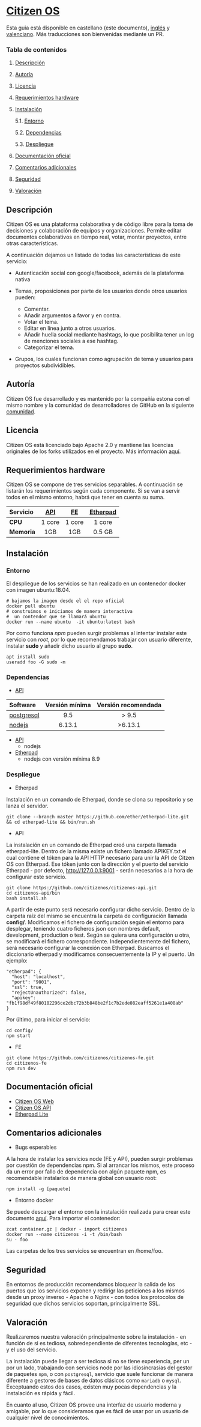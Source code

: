 # [Citizen OS](https://citizenos.com)

Esta guia está disponible en castellano (este documento), [inglés](i18n/en.md) y [valenciano](i18n/vlc.md). Más traducciones son bienvenidas mediante un PR.

### Tabla de contenidos
1. [ Descripción ](#desc)
2. [ Autoría ](#authorship)
3. [ Licencia ](#license)
4. [ Requerimientos hardware ](#reqs)
5. [ Instalación ](#install)

	5.1. [ Entorno ](#env) 
	
	5.2. [ Dependencias ](#deps)
	
	5.3. [ Despliegue ](#deploy)


	
6. [ Documentación oficial ](#docs)
7. [ Comentarios adicionales ](#comms)
8. [ Seguridad ](#sec)
9. [ Valoración ](#val)

<a name="desc"></a>
## Descripción

Citizen OS es una plataforma colaborativa y de código libre para la toma de decisiones y colaboración de equipos y organizaciones. Permite editar documentos colaborativos en tiempo real, votar, montar proyectos, entre otras características. 

A continuación dejamos un listado de todas las características de este servicio:
 * Autenticación social con google/facebook, además de la plataforma nativa
 * Temas, proposiciones por parte de los usuarios donde otros usuarios pueden:
 
 	* Comentar.
 	* Añadir argumentos a favor y en contra.
 	* Votar el tema.
 	* Editar en línea junto a otros usuarios.
 	* Añadir huella social mediante hashtags, lo que posibilita tener un log de menciones sociales a ese hashtag.
 	* Categorizar el tema.
 	
* Grupos, los cuales funcionan como agrupación de tema y usuarios para proyectos subdividibles.
	

<a name="authorship"></a>
## Autoría

Citizen OS fue desarrollado y es mantenido por la compañía estona con el mismo nombre y la comunidad de desarrolladores de GitHub en la siguiente [comunidad](https://github.com/citizenos).

<a name="license"></a>
## Licencia

Citizen OS está licenciado bajo Apache 2.0   y mantiene las licencias originales de los forks utilizados en el proyecto. Más información [aquí](https://www.apache.org/licenses/LICENSE-2.0).

<a name="reqs"></a>
## Requerimientos hardware

Citizen OS se compone de tres servicios separables. A continuación se listarán los requerimientos según cada componente. Si se van a servir todos en el mismo entorno, habrá que tener en cuenta su suma.

| Servicio    | [API](https://github.com/citizenos/citizenos-api)    | [FE](https://github.com/citizenos/citizenos-fe)     |  [Etherpad](https://github.com/ether/etherpad-lite/) |
| :---------- |:-----: | :----: | :-------: |
| **CPU**     | 1 core | 1 core | 1 core    |
| **Memoria** | 1GB    | 1GB    | 0.5 GB	   |

<a name="install"></a>
## Instalación

<a name="env"></a>
### Entorno
El despliegue de los servicios se han realizado en un contenedor docker con imagen ubuntu:18.04.

```
# bajamos la imagen desde el el repo oficial 
docker pull ubuntu 
# construimos e iniciamos de manera interactiva
#  un contendor que se llamará ubuntu
docker run --name ubuntu  -it ubuntu:latest bash 
``` 
Por como funciona *npm* pueden surgir problemas al intentar instalar este servicio con *root*, por lo que recomendamos trabajar con usuario diferente, instalar **sudo** y añadir dicho usuario al grupo **sudo**. 

```
apt install sudo
useradd foo -G sudo -m
```
<a name="deps"></a>
### Dependencias

- [API](https://github.com/citizenos/citizenos-api)

| Software   | Versión mínima | Versión recomendada|
| :-----     | :------------: |:-----------------: |
| [postgresql](https://www.postgresql.org/) | 9.5            | > 9.5              | 
| [nodejs](https://nodejs.org/es/)     | 6.13.1         | >6.13.1            |

- [API](https://github.com/citizenos/citizenos-api)
	- nodejs
- [Etherpad](https://github.com/ether/etherpad-lite/)
	- nodejs con versión mínima 8.9	

<a name="deploy"></a>
### Despliegue
- Etherpad

Instalación en un comando de Etherpad, donde se clona su repositorio y se lanza el servidor. 
```
git clone --branch master https://github.com/ether/etherpad-lite.git && cd etherpad-lite && bin/run.sh
```

- API

La instalación en un comando de Etherpad creó una carpeta llamada etherpad-lite. Dentro de la misma existe un fichero llamado APIKEY.txt el cual contiene el tóken para la API HTTP necesario para unir la API de Citzen OS con Etherpad. Ese tóken junto con la dirección y el puerto del servicio Etherpad - por defecto, http://127.0.0.1:9001 - serán necesarios a la hora de configurar este servicio.

```
git clone https://github.com/citizenos/citizenos-api.git 
cd citizenos-api/bin
bash install.sh 
```

A partir de este punto será necesario configurar dicho servicio. Dentro de la carpeta raíz del mismo se encuentra la carpeta de configuración llamada **config/**. Modificamos el fichero de configuración según el entorno para desplegar, teniendo cuatro ficheros json con nombres default, development, production o test. Según se quiera una configuración u otra, se modificará el fichero correspondiente. Independientemente del fichero, será necesario configurar la conexión con Etherpad. Buscamos el diccionario etherpad y modificamos consecuentemente la IP y el puerto. Un ejemplo:
```
"etherpad": {
  "host": "localhost", 
  "port": "9001", 
  "ssl": true,
  "rejectUnauthorized": false,
  "apikey": "fb1f98df49f80182296ce2dbc72b3b848be2f1c7b2ede082eaff5261e1a408ab"
}
```
Por último, para iniciar el servicio:
```
cd config/
npm start
```
- FE

```
git clone https://github.com/citizenos/citizenos-fe.git 
cd citizenos-fe
npm run dev
```
<a name="docs"></a>
## Documentación oficial
* [Citizen OS Web](https://github.com/citizenos/citizenos-web)
* [Citizen OS API](https://github.com/citizenos/citizenos-api)
* [Etherpad Lite](https://github.com/ether/etherpad-lite)

<a name="comms"></a>
## Comentarios adicionales

- Bugs esperables

A la hora de instalar los servicios node (FE y API), pueden surgir problemas por cuestión de dependencias npm. Si al arrancar los mismos, este proceso da un error por fallo de dependencia con algún paquete npm, es recomendable instalarlos de manera global con usuario root:
```
npm install -g [paquete]
```

- Entorno docker 

Se puede descargar el entorno con la instalación realizada para crear este documento [aquí](/container.tar-). 
Para importar el contenedor:
```
zcat container.gz | docker - import citizenos
docker run --name citizenos -i -t /bin/bash
su - foo
```
Las carpetas de los tres servicios se encuentran en /home/foo.

<a name="sec"></a>
## Seguridad
En entornos de producción recomendamos bloquear la salida de los puertos que los servicios exponen y redirigr las peticiones a los mismos desde un proxy inverso - Apache o Nginx - con todos los protocolos de seguridad que dichos servicios soportan, principalmente SSL.
<a name="val"></a>
## Valoración
Realizaremos nuestra valoración principalmente sobre la instalación - en función de si es tediosa, sobredependiente de diferentes tecnologías, etc - y el uso del servicio.

La instalación puede llegar a ser tediosa si no se tiene experiencia, per un por un lado, trabajando con servicios node por las idiosincrasias del gestor de paquetes ```npm```, o con ```postgresql```, servicio que suele funcionar de manera diferente a gestores de bases de datos clásicos como ```mariadb``` o ```mysql```. Exceptuando estos dos casos, existen muy pocas dependencias y la instalación es rápida y fácil.

En cuanto al uso, Citizen OS provee una interfaz de usuario moderna y amigable, por lo que consideramos que es fácil de usar por un usuario de cualquier nivel de conocimientos.
